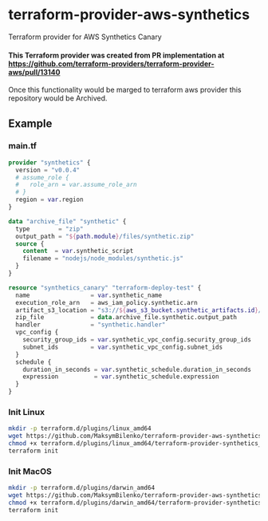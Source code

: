 # terraform-provider-aws-synthetics
Terraform provider for AWS Synthetics Canary

#### This Terraform provider was created from PR implementation at https://github.com/terraform-providers/terraform-provider-aws/pull/13140

Once this functionality would be marged to terraform aws provider this repository would be Archived.

## Example

### main.tf
```terraform
provider "synthetics" {
  version = "v0.0.4"
  # assume_role {
  #   role_arn = var.assume_role_arn
  # }
  region = var.region
}

data "archive_file" "synthetic" {
  type        = "zip"
  output_path = "${path.module}/files/synthetic.zip"
  source {
    content  = var.synthetic_script
    filename = "nodejs/node_modules/synthetic.js"
  }
}

resource "synthetics_canary" "terraform-deploy-test" {
  name                 = var.synthetic_name
  execution_role_arn   = aws_iam_policy.synthetic.arn
  artifact_s3_location = "s3://${aws_s3_bucket.synthetic_artifacts.id}/canary/"
  zip_file             = data.archive_file.synthetic.output_path
  handler              = "synthetic.handler"
  vpc_config {
    security_group_ids = var.synthetic_vpc_config.security_group_ids
    subnet_ids         = var.synthetic_vpc_config.subnet_ids
  }
  schedule {
    duration_in_seconds = var.synthetic_schedule.duration_in_seconds
    expression          = var.synthetic_schedule.expression
  }
}
```

### Init Linux

```bash
mkdir -p terraform.d/plugins/linux_amd64
wget https://github.com/MaksymBilenko/terraform-provider-aws-synthetics/releases/download/v0.0.4/linux_amd64-terraform-provider-aws-synthetics_v0.0.4 -O terraform.d/plugins/linux_amd64/terraform-provider-synthetics_v0.0.4
chmod +x terraform.d/plugins/linux_amd64/terraform-provider-synthetics_v0.0.4
terraform init
```

### Init MacOS
```bash
mkdir -p terraform.d/plugins/darwin_amd64
wget https://github.com/MaksymBilenko/terraform-provider-aws-synthetics/releases/download/v0.0.4/darwin_amd64-terraform-provider-aws-synthetics_v0.0.4 -O terraform.d/plugins/darwin_amd64/terraform-provider-synthetics_v0.0.4
chmod +x terraform.d/plugins/darwin_amd64/terraform-provider-synthetics_v0.0.4
terraform init
```